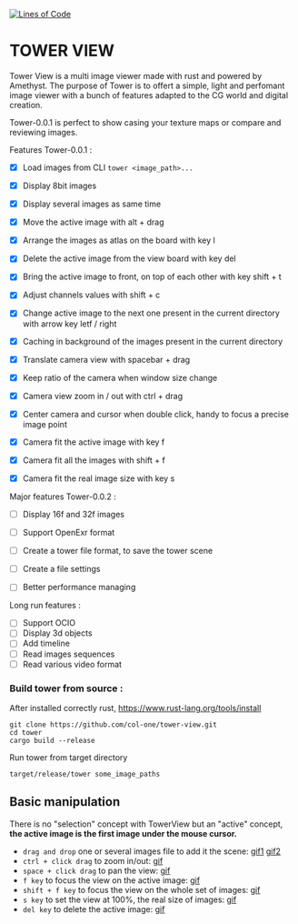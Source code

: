 [![Lines of Code](https://tokei.rs/b1/github/col-one/tower-view?category=code)](https://github.com/col-one/tower-view)

# TOWER VIEW

Tower View is a multi image viewer made with rust and powered by Amethyst.
The purpose of Tower is to offert a simple, light and perfomant image viewer with
a bunch of features adapted to the CG world and digital creation.

Tower-0.0.1 is perfect to show casing your texture maps or compare and reviewing images.

Features Tower-0.0.1 : 

* [x] Load images from CLI `tower <image_path>...`
* [x] Display 8bit images
* [x] Display several images as same time
* [x] Move the active image with alt + drag
* [x] Arrange the images as atlas on the board with key l
* [x] Delete the active image from the view board with key del
* [x] Bring the active image to front, on top of each other with key shift + t
* [x] Adjust channels values with shift + c
* [x] Change active image to the next one present in the current directory with arrow key letf / right
* [x] Caching in background of the images present in the current directory
* [x] Translate camera view with spacebar + drag 
* [x] Keep ratio of the camera when window size change
* [x] Camera view zoom in / out with ctrl + drag
* [x] Center camera and cursor when double click, handy to focus a precise image point
* [x] Camera fit the active image with key f
* [x] Camera fit all the images with shift + f
* [x] Camera fit the real image size with key s


Major features Tower-0.0.2 : 

* [ ] Display 16f and 32f images
* [ ] Support OpenExr format
* [ ] Create a tower file format, to save the tower scene
* [ ] Create a file settings
* [ ] Better performance managing


Long run features : 
* [ ] Support OCIO
* [ ] Display 3d objects
* [ ] Add timeline
* [ ] Read images sequences
* [ ] Read various video format

### Build tower from source : 
After installed correctly rust, https://www.rust-lang.org/tools/install
```
git clone https://github.com/col-one/tower-view.git
cd tower
cargo build --release
```
Run tower from target directory 
```
target/release/tower some_image_paths
```



## Basic manipulation
There is no "selection" concept with TowerView but an "active" concept, **the active image is the first image under the mouse cursor.**

- `drag and drop` one or several images file to add it the scene: [gif1](wiki/images/tower-drag-one.gif) [gif2](wiki/images/tower-drag-several.gif)
- `ctrl + click drag` to zoom in/out: [gif](wiki/images/tower-zoom.gif)
- `space + click drag` to pan the view: [gif](wiki/images/tower-pan-view.gif)
- `f key` to focus the view on the active image: [gif](wiki/images/tower-focus.gif)
- `shift + f key` to focus the view on the whole set of images: [gif](wiki/images/tower-shift-focus.gif)
- `s key` to set the view at 100%, the real size of images: [gif](wiki/images/tower-100.gif)
- `del key` to delete the active image: [gif](wiki/images/tower-del.gif)


